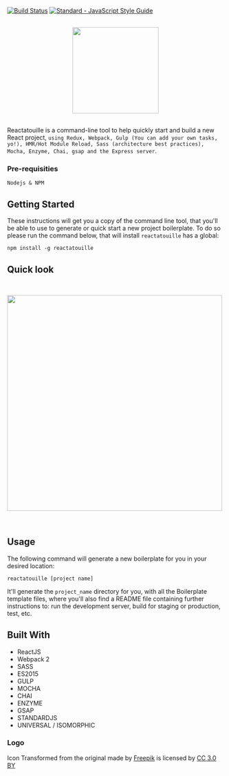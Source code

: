 [![Build Status](https://travis-ci.org/heldrida/reactatouille-boilerplate.svg?branch=master)](https://travis-ci.org/heldrida/reactatouille-boilerplate)
[![Standard - JavaScript Style Guide](https://img.shields.io/badge/code_style-standard-brightgreen.svg)](http://standardjs.com/)

<p align="center" style="margin: 30px 0;">
  <img src="https://raw.githubusercontent.com/heldrida/reactatouille-boilerplate/master/template/src/images/logo-reactatouille-boilerplate.png?201701241142" height="200">
</p>
<p align="left">
	Reactatouille is a command-line tool to help quickly start and build a new React project, <code>using Redux, Webpack, Gulp (You can add your own tasks, yo!), HMR/Hot Module Reload, Sass (architecture best practices), Mocha, Enzyme, Chai, gsap and the Express server</code>.
</p>

### Pre-requisities

```
Nodejs & NPM
```

## Getting Started

These instructions will get you a copy of the command line tool, that you'll be able to use to generate or quick start a new project boilerplate. To do so please run the command below, that will install `reactatouille` has a global:

```
npm install -g reactatouille
```

## Quick look

<img align="center" style="margin: 30px 0;" src="https://raw.githubusercontent.com/heldrida/reactatouille-boilerplate/master/media/cli-gif-animation.gif?201702281714" width="500">

## Usage

The following command will generate a new boilerplate for you in your desired location:

```
reactatouille [project name]
```

It'll generate the `project_name` directory for  you, with all the Boilerplate template files, where you'll also find a README file containing further instructions to: run the development server, build for staging or production, test, etc.

## Built With

* ReactJS
* Webpack 2
* SASS
* ES2015
* GULP
* MOCHA
* CHAI
* ENZYME
* GSAP
* STANDARDJS
* UNIVERSAL / ISOMORPHIC

### Logo

<div>Icon Transformed from the original made by <a href="http://www.freepik.com" title="Freepik">Freepik</a> is licensed by <a href="http://creativecommons.org/licenses/by/3.0/" title="Creative Commons BY 3.0" target="_blank">CC 3.0 BY</a></div>
